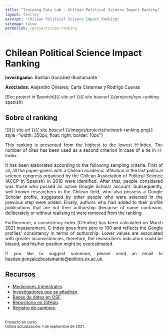 ```yaml
---
title: "Training Data Lab - Chilean Political Science Impact Ranking"
layout: textlay
excerpt: "Chilean Political Science Impact Ranking"
sitemap: false
permalink: /projects/cps-ranking
---
```


# Chilean Political Science Impact Ranking

**Investigador:** Bastián González-Bustamante

**Asociados:** Alejandro Olivares, Carla Cisternas y Rodrigo Cuevas

[See project in Spanish]({{ site.url }}{{ site.baseurl }}/projects/cps-ranking-spanish) 

## Sobre el ranking

![]({{ site.url }}{{ site.baseurl }}/images/projects/network-ranking.png){: style="width: 350px; float: right; border: 10px"}

<p align="justify">This ranking is presented from the highest to the lowest H-Index. The number of cites has been used as a second criterion in case of a tie in H-Index.</p>

<p align="justify">It has been elaborated according to the following sampling criteria. First of all, all the paper-givers with a Chilean academic affiliation in the last political science congress organised by the Chilean Association of Political Science (ACCP in Spanish) in 2018 were identified. After that, people considered was those who possed an active   Google Scholar account. Subsequently, well-known researchers in the Chilean field, who also possess a Google Scholar profile, suggested by other people who were selected in the previous step were added. Finally, authors who had added to their profile publications that are not their authorship (because of name confusion, deliberately or without realising it) were removed from the ranking.</p>

<p align="justify">Furthermore, a consistency index (C-Index) has been calculated on March 2021 measurement. C-Index goes from zero to 100 and reflects the Google profiles' consistency in terms of authorship. Lower values are associated with greater inconsistencies, therefore, the researcher’s indicators could be biased, and his/her position might be overestimated.</p>

<p align="justify">If you like to suggest someone, please send an email to <a href="mailto:bastian.gonzalezbustamante@politics.ox.ac.uk">bastian.gonzalezbustamante@politics.ox.ac.uk</a>.</p>

## Recursos

<ul>
<li><a href="https://bgonzalezbustamante.com/cps-ranking/" target="_blank">Mediciones trimestrales</a>.</li>
<li><a href="https://github.com/bgonzalezbustamante/CPS-Ranking/blob/master/to-be-ranked.md" target="_blank">Investigadores que se añadirán</a>.</li>
<li><a href="http://doi.org/10.17605/OSF.IO/C8PRA" target="_blank">Bases de datos en OSF</a>.</li>
<li><a href="https://github.com/bgonzalezbustamante/CPS-Ranking" target="_blank">Repositorio en GitHub</a>.</li>
<li><a href="https://github.com/bgonzalezbustamante/CPS-Ranking/blob/master/changelog.txt" target="_blank">Registro de cambios</a>.</li>
</ul>
<br />
<small>Proyecto en curso.</small><br />
<small>Última actualización: 1 de septiembre de 2021.</small>